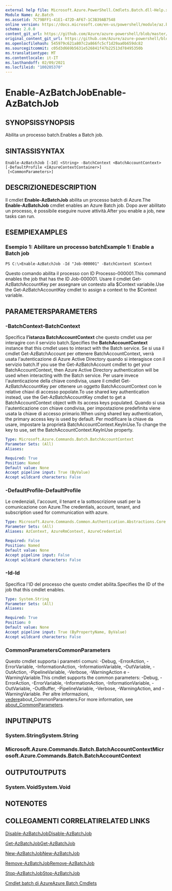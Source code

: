 ```yaml
---
external help file: Microsoft.Azure.PowerShell.Cmdlets.Batch.dll-Help.xml
Module Name: Az.Batch
ms.assetid: 7C79BFF1-41E1-472D-AF67-1C3B39AB7548
online version: https://docs.microsoft.com/en-us/powershell/module/az.batch/enable-azbatchjob
schema: 2.0.0
content_git_url: https://github.com/Azure/azure-powershell/blob/master/src/Batch/Batch/help/Enable-AzBatchJob.md
original_content_git_url: https://github.com/Azure/azure-powershell/blob/master/src/Batch/Batch/help/Enable-AzBatchJob.md
ms.openlocfilehash: 545979c621a807c2a866fc5cf1d29aa0b659dc82
ms.sourcegitcommit: c05d3d669b5631e526841f47b22513d78495350b
ms.translationtype: MT
ms.contentlocale: it-IT
ms.lasthandoff: 02/09/2021
ms.locfileid: "100205370"
---
```

# <span data-ttu-id="dda47-101">Enable-AzBatchJob</span><span class="sxs-lookup"><span data-stu-id="dda47-101">Enable-AzBatchJob</span></span>

## <span data-ttu-id="dda47-102">SYNOPSIS</span><span class="sxs-lookup"><span data-stu-id="dda47-102">SYNOPSIS</span></span>
<span data-ttu-id="dda47-103">Abilita un processo batch.</span><span class="sxs-lookup"><span data-stu-id="dda47-103">Enables a Batch job.</span></span>

## <span data-ttu-id="dda47-104">SINTASSI</span><span class="sxs-lookup"><span data-stu-id="dda47-104">SYNTAX</span></span>

```
Enable-AzBatchJob [-Id] <String> -BatchContext <BatchAccountContext> [-DefaultProfile <IAzureContextContainer>]
 [<CommonParameters>]
```

## <span data-ttu-id="dda47-105">DESCRIZIONE</span><span class="sxs-lookup"><span data-stu-id="dda47-105">DESCRIPTION</span></span>
<span data-ttu-id="dda47-106">Il cmdlet **Enable-AzBatchJob** abilita un processo batch di Azure.</span><span class="sxs-lookup"><span data-stu-id="dda47-106">The **Enable-AzBatchJob** cmdlet enables an Azure Batch job.</span></span>
<span data-ttu-id="dda47-107">Dopo aver abilitato un processo, è possibile eseguire nuove attività.</span><span class="sxs-lookup"><span data-stu-id="dda47-107">After you enable a job, new tasks can run.</span></span>

## <span data-ttu-id="dda47-108">ESEMPI</span><span class="sxs-lookup"><span data-stu-id="dda47-108">EXAMPLES</span></span>

### <span data-ttu-id="dda47-109">Esempio 1: Abilitare un processo batch</span><span class="sxs-lookup"><span data-stu-id="dda47-109">Example 1: Enable a Batch job</span></span>
```
PS C:\>Enable-AzBatchJob -Id "Job-000001" -BatchContext $Context
```

<span data-ttu-id="dda47-110">Questo comando abilita il processo con ID Processo-000001.</span><span class="sxs-lookup"><span data-stu-id="dda47-110">This command enables the job that has the ID Job-000001.</span></span>
<span data-ttu-id="dda47-111">Usare il cmdlet Get-AzBatchAccountKey per assegnare un contesto alla $Context variabile.</span><span class="sxs-lookup"><span data-stu-id="dda47-111">Use the Get-AzBatchAccountKey cmdlet to assign a context to the $Context variable.</span></span>

## <span data-ttu-id="dda47-112">PARAMETERS</span><span class="sxs-lookup"><span data-stu-id="dda47-112">PARAMETERS</span></span>

### <span data-ttu-id="dda47-113">-BatchContext</span><span class="sxs-lookup"><span data-stu-id="dda47-113">-BatchContext</span></span>
<span data-ttu-id="dda47-114">Specifica **l'istanza BatchAccountContext** che questo cmdlet usa per interagire con il servizio batch.</span><span class="sxs-lookup"><span data-stu-id="dda47-114">Specifies the **BatchAccountContext** instance that this cmdlet uses to interact with the Batch service.</span></span>
<span data-ttu-id="dda47-115">Se si usa il cmdlet Get-AzBatchAccount per ottenere BatchAccountContext, verrà usata l'autenticazione di Azure Active Directory quando si interagisce con il servizio batch.</span><span class="sxs-lookup"><span data-stu-id="dda47-115">If you use the Get-AzBatchAccount cmdlet to get your BatchAccountContext, then Azure Active Directory authentication will be used when interacting with the Batch service.</span></span> <span data-ttu-id="dda47-116">Per usare invece l'autenticazione della chiave condivisa, usare il cmdlet Get-AzBatchAccountKey per ottenere un oggetto BatchAccountContext con le relative chiavi di accesso popolate.</span><span class="sxs-lookup"><span data-stu-id="dda47-116">To use shared key authentication instead, use the Get-AzBatchAccountKey cmdlet to get a BatchAccountContext object with its access keys populated.</span></span> <span data-ttu-id="dda47-117">Quando si usa l'autenticazione con chiave condivisa, per impostazione predefinita viene usata la chiave di accesso primario.</span><span class="sxs-lookup"><span data-stu-id="dda47-117">When using shared key authentication, the primary access key is used by default.</span></span> <span data-ttu-id="dda47-118">Per modificare la chiave da usare, impostare la proprietà BatchAccountContext.KeyInUse.</span><span class="sxs-lookup"><span data-stu-id="dda47-118">To change the key to use, set the BatchAccountContext.KeyInUse property.</span></span>

```yaml
Type: Microsoft.Azure.Commands.Batch.BatchAccountContext
Parameter Sets: (All)
Aliases:

Required: True
Position: Named
Default value: None
Accept pipeline input: True (ByValue)
Accept wildcard characters: False
```

### <span data-ttu-id="dda47-119">-DefaultProfile</span><span class="sxs-lookup"><span data-stu-id="dda47-119">-DefaultProfile</span></span>
<span data-ttu-id="dda47-120">Le credenziali, l'account, il tenant e la sottoscrizione usati per la comunicazione con Azure.</span><span class="sxs-lookup"><span data-stu-id="dda47-120">The credentials, account, tenant, and subscription used for communication with azure.</span></span>

```yaml
Type: Microsoft.Azure.Commands.Common.Authentication.Abstractions.Core.IAzureContextContainer
Parameter Sets: (All)
Aliases: AzContext, AzureRmContext, AzureCredential

Required: False
Position: Named
Default value: None
Accept pipeline input: False
Accept wildcard characters: False
```

### <span data-ttu-id="dda47-121">-Id</span><span class="sxs-lookup"><span data-stu-id="dda47-121">-Id</span></span>
<span data-ttu-id="dda47-122">Specifica l'ID del processo che questo cmdlet abilita.</span><span class="sxs-lookup"><span data-stu-id="dda47-122">Specifies the ID of the job that this cmdlet enables.</span></span>

```yaml
Type: System.String
Parameter Sets: (All)
Aliases:

Required: True
Position: 0
Default value: None
Accept pipeline input: True (ByPropertyName, ByValue)
Accept wildcard characters: False
```

### <span data-ttu-id="dda47-123">CommonParameters</span><span class="sxs-lookup"><span data-stu-id="dda47-123">CommonParameters</span></span>
<span data-ttu-id="dda47-124">Questo cmdlet supporta i parametri comuni: -Debug, -ErrorAction, -ErrorVariable, -InformationAction, -InformationVariable, -OutVariable, -OutAction, -PipelineVariable, -Verbose, -WarningAction e -WarningVariable.</span><span class="sxs-lookup"><span data-stu-id="dda47-124">This cmdlet supports the common parameters: -Debug, -ErrorAction, -ErrorVariable, -InformationAction, -InformationVariable, -OutVariable, -OutBuffer, -PipelineVariable, -Verbose, -WarningAction, and -WarningVariable.</span></span> <span data-ttu-id="dda47-125">Per altre informazioni, [vedere](http://go.microsoft.com/fwlink/?LinkID=113216)about_CommonParameters.</span><span class="sxs-lookup"><span data-stu-id="dda47-125">For more information, see [about_CommonParameters](http://go.microsoft.com/fwlink/?LinkID=113216).</span></span>

## <span data-ttu-id="dda47-126">INPUT</span><span class="sxs-lookup"><span data-stu-id="dda47-126">INPUTS</span></span>

### <span data-ttu-id="dda47-127">System.String</span><span class="sxs-lookup"><span data-stu-id="dda47-127">System.String</span></span>

### <span data-ttu-id="dda47-128">Microsoft.Azure.Commands.Batch.BatchAccountContext</span><span class="sxs-lookup"><span data-stu-id="dda47-128">Microsoft.Azure.Commands.Batch.BatchAccountContext</span></span>

## <span data-ttu-id="dda47-129">OUTPUT</span><span class="sxs-lookup"><span data-stu-id="dda47-129">OUTPUTS</span></span>

### <span data-ttu-id="dda47-130">System.Void</span><span class="sxs-lookup"><span data-stu-id="dda47-130">System.Void</span></span>

## <span data-ttu-id="dda47-131">NOTE</span><span class="sxs-lookup"><span data-stu-id="dda47-131">NOTES</span></span>

## <span data-ttu-id="dda47-132">COLLEGAMENTI CORRELATI</span><span class="sxs-lookup"><span data-stu-id="dda47-132">RELATED LINKS</span></span>

[<span data-ttu-id="dda47-133">Disable-AzBatchJob</span><span class="sxs-lookup"><span data-stu-id="dda47-133">Disable-AzBatchJob</span></span>](./Disable-AzBatchJob.md)

[<span data-ttu-id="dda47-134">Get-AzBatchJob</span><span class="sxs-lookup"><span data-stu-id="dda47-134">Get-AzBatchJob</span></span>](./Get-AzBatchJob.md)

[<span data-ttu-id="dda47-135">New-AzBatchJob</span><span class="sxs-lookup"><span data-stu-id="dda47-135">New-AzBatchJob</span></span>](./New-AzBatchJob.md)

[<span data-ttu-id="dda47-136">Remove-AzBatchJob</span><span class="sxs-lookup"><span data-stu-id="dda47-136">Remove-AzBatchJob</span></span>](./Remove-AzBatchJob.md)

[<span data-ttu-id="dda47-137">Stop-AzBatchJob</span><span class="sxs-lookup"><span data-stu-id="dda47-137">Stop-AzBatchJob</span></span>](./Stop-AzBatchJob.md)

[<span data-ttu-id="dda47-138">Cmdlet batch di Azure</span><span class="sxs-lookup"><span data-stu-id="dda47-138">Azure Batch Cmdlets</span></span>](/powershell/module/Az.Batch/)
